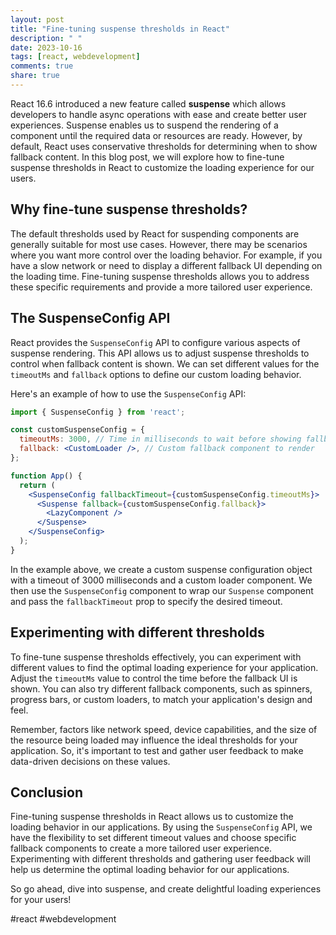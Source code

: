 ```yaml
---
layout: post
title: "Fine-tuning suspense thresholds in React"
description: " "
date: 2023-10-16
tags: [react, webdevelopment]
comments: true
share: true
---
```


React 16.6 introduced a new feature called **suspense** which allows developers to handle async operations with ease and create better user experiences. Suspense enables us to suspend the rendering of a component until the required data or resources are ready. However, by default, React uses conservative thresholds for determining when to show fallback content. In this blog post, we will explore how to fine-tune suspense thresholds in React to customize the loading experience for our users.

## Why fine-tune suspense thresholds?

The default thresholds used by React for suspending components are generally suitable for most use cases. However, there may be scenarios where you want more control over the loading behavior. For example, if you have a slow network or need to display a different fallback UI depending on the loading time. Fine-tuning suspense thresholds allows you to address these specific requirements and provide a more tailored user experience.

## The SuspenseConfig API

React provides the `SuspenseConfig` API to configure various aspects of suspense rendering. This API allows us to adjust suspense thresholds to control when fallback content is shown. We can set different values for the `timeoutMs` and `fallback` options to define our custom loading behavior.

Here's an example of how to use the `SuspenseConfig` API:

```jsx
import { SuspenseConfig } from 'react';

const customSuspenseConfig = {
  timeoutMs: 3000, // Time in milliseconds to wait before showing fallback
  fallback: <CustomLoader />, // Custom fallback component to render
};

function App() {
  return (
    <SuspenseConfig fallbackTimeout={customSuspenseConfig.timeoutMs}>
      <Suspense fallback={customSuspenseConfig.fallback}>
        <LazyComponent />
      </Suspense>
    </SuspenseConfig>
  );
}
```

In the example above, we create a custom suspense configuration object with a timeout of 3000 milliseconds and a custom loader component. We then use the `SuspenseConfig` component to wrap our `Suspense` component and pass the `fallbackTimeout` prop to specify the desired timeout.

## Experimenting with different thresholds

To fine-tune suspense thresholds effectively, you can experiment with different values to find the optimal loading experience for your application. Adjust the `timeoutMs` value to control the time before the fallback UI is shown. You can also try different fallback components, such as spinners, progress bars, or custom loaders, to match your application's design and feel.

Remember, factors like network speed, device capabilities, and the size of the resource being loaded may influence the ideal thresholds for your application. So, it's important to test and gather user feedback to make data-driven decisions on these values.

## Conclusion

Fine-tuning suspense thresholds in React allows us to customize the loading behavior in our applications. By using the `SuspenseConfig` API, we have the flexibility to set different timeout values and choose specific fallback components to create a more tailored user experience. Experimenting with different thresholds and gathering user feedback will help us determine the optimal loading behavior for our applications.

So go ahead, dive into suspense, and create delightful loading experiences for your users!

\#react #webdevelopment